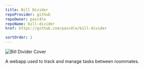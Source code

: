 ```yaml
---
title: Bill Divider
repoProvider: github
repoOwner: pasc4le
repoName: bill-divider
href: https://github.com/pasc4le/bill-divider

sortOrder: 1
---
```


![Bill Divider Cover](./cover.png)

A webapp used to track and manage tasks between roommates.
